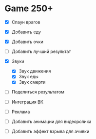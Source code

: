 # Game 250+

* [x] Спаун врагов
* [x] Добавить еду
* [x] Добавить очки
* [ ] Добавить лучший результат
* [x] Звуки
  * [x] Звук движения
  * [x] Звук еды
  * [x] Звук смерти
* [ ] Поделиться результатом
* [ ] Интеграция ВК
* [ ] Реклама

* [ ] Добавить анимации для видеоролика

* [ ] Добавить эффект взрыва для ачивки